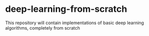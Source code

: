 # deep-learning-from-scratch
This repository will contain implementations of basic deep learning algorithms, completely from scratch
